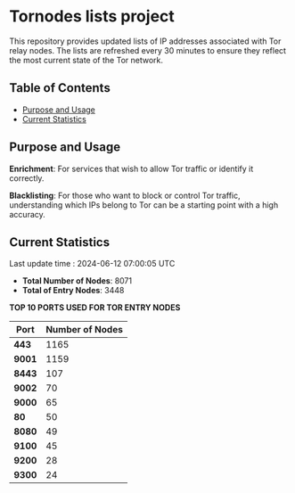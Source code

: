 # Tornodes lists project

This repository provides updated lists of IP addresses associated with Tor relay nodes. The lists are refreshed every 30 minutes to ensure they reflect the most current state of the Tor network.

## Table of Contents

- [Purpose and Usage](#purpose-and-usage)
- [Current Statistics](#current-statistics)


## Purpose and Usage

**Enrichment**: For services that wish to allow Tor traffic or identify it correctly.

**Blacklisting**: For those who want to block or control Tor traffic, understanding which IPs belong to Tor can be a starting point with a high accuracy.

## Current Statistics

Last update time : 2024-06-12 07:00:05 UTC

- **Total Number of Nodes**: 8071
- **Total of Entry Nodes**: 3448

**TOP 10 PORTS USED FOR TOR ENTRY NODES**

| **Port** | **Number of Nodes** |
|------|-----------------|
| **443**   | 1165  |
| **9001**   | 1159  |
| **8443**   | 107  |
| **9002**   | 70  |
| **9000**   | 65  |
| **80**   | 50  |
| **8080**   | 49  |
| **9100**   | 45  |
| **9200**   | 28  |
| **9300**   | 24  |

